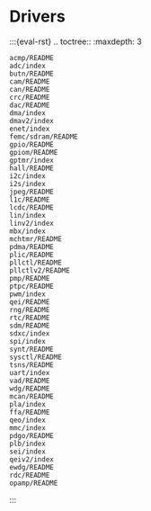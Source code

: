 # Drivers

:::{eval-rst}
.. toctree::
    :maxdepth: 3

    acmp/README
    adc/index
    butn/README
    cam/README
    can/README
    crc/README
    dac/README
    dma/index
    dmav2/index
    enet/index
    femc/sdram/README
    gpio/README
    gpiom/README
    gptmr/index
    hall/README
    i2c/index
    i2s/index
    jpeg/README
    l1c/README
    lcdc/README
    lin/index
    linv2/index
    mbx/index
    mchtmr/README
    pdma/README
    plic/README
    pllctl/README
    pllctlv2/README
    pmp/README
    ptpc/README
    pwm/index
    qei/README
    rng/README
    rtc/README
    sdm/README
    sdxc/index
    spi/index
    synt/README
    sysctl/README
    tsns/README
    uart/index
    vad/README
    wdg/README
    mcan/README
    pla/index
    ffa/README
    qeo/index
    mmc/index
    pdgo/README
    plb/index
    sei/index
    qeiv2/index
    ewdg/README
    rdc/README
    opamp/README
:::

